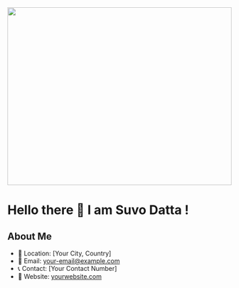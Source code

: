 <div align="center">
  <img height="400" width ="100%" src="[https://camo.githubusercontent.com/f92856be35a5e0e418bf141ce04d4b497b3fce020b0e3660f87a1bf1c871429f/68747470733a2f2f6d69726f2e6d656469756d2e636f6d2f76322f726573697a653a6669743a333230302f666f726d61743a776562702f302a64653049646955536f4a5477677379732e676966](https://media2.giphy.com/media/v1.Y2lkPTc5MGI3NjExNmZ2aDNsMjR2OWhtOTBjejFodmxwc3AxbjRmczhyZzhvbWR3emU3NCZlcD12MV9pbnRlcm5hbF9naWZfYnlfaWQmY3Q9Zw/iGpHt2H22k1orjgT9b/giphy.gif)"  />
</div>

###

<h1>Hello there 👋 I am Suvo Datta !</h1>

###

## About Me
- 📍 Location: [Your City, Country]
- 📧 Email: [your-email@example.com](mailto:your-email@example.com)
- 📞 Contact: [Your Contact Number]
- 🔗 Website: [yourwebsite.com](https://yourwebsite.com)
